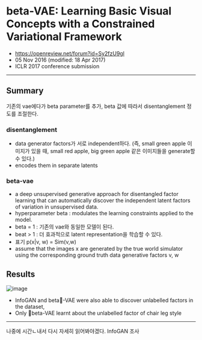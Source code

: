 # beta-VAE: Learning Basic Visual Concepts with a Constrained Variational Framework
- https://openreview.net/forum?id=Sy2fzU9gl
- 05 Nov 2016 (modified: 18 Apr 2017)
- ICLR 2017 conference submission
---
## Summary
기존의 vae에다가 beta parameter를 추가, beta 값에 따라서 disentanglement 정도를 조절한다.        
### disentanglement
- data generator factors가 서로 independent하다. (즉, small green apple 이미지가 있을 때, small red apple, big green apple 같은 이미지들을 generate할 수 있다.)
- encodes them in separate latents
### beta-vae
- a deep unsupervised generative approach for disentangled factor learning that can automatically discover the independent latent factors of variation in unsupervised data.
- hyperparameter beta : modulates the learning constraints applied to the model.
- beta = 1 : 기존의 vae와 동일한 모델이 된다.
- beat > 1 : 더 효과적으로 latent representation을 학습할 수 있다. 
- 표기 p(x|v, w) = Sim(v,w)
- assume that the images x are generated by the true world simulator using the corresponding ground truth data generative factors v, w
## Results
![image](https://user-images.githubusercontent.com/70581043/134699874-6b73c48b-0a54-4eaa-b51f-1d8f6ee2bfbf.png)
- InfoGAN and beta-VAE were also able to discover unlabelled factors in the dataset,
- Only beta-VAE  learnt about the unlabelled factor of chair leg style
---
나중에 시간ㄴ내서 다시 자세히 읽어봐야겠다. InfoGAN 조사